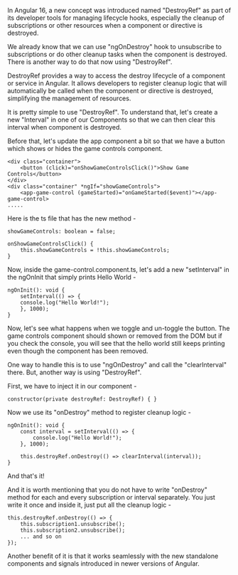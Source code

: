 In Angular 16, a new concept was introduced named "DestroyRef" as part of its developer tools for managing lifecycle hooks, especially the cleanup of subscriptions or other resources when a component or directive is destroyed.

We already know that we can use "ngOnDestroy" hook to unsubscribe to subscriptions or do other cleanup tasks when the component is destroyed. There is another way to do that now using "DestroyRef".

DestroyRef provides a way to access the destroy lifecycle of a component or service in Angular. It allows developers to register cleanup logic that will automatically be called when the component or directive is destroyed, simplifying the management of resources.

It is pretty simple to use "DestroyRef". To understand that, let's create a new "Interval" in one of our Components so that we can then clear this interval when component is destroyed.

Before that, let's update the app component a bit so that we have a button which shows or hides the game controls component.

    <div class="container">
        <button (click)="onShowGameControlsClick()">Show Game Controls</button>
    </div>
    <div class="container" *ngIf="showGameControls">
        <app-game-control (gameStarted)="onGameStarted($event)"></app-game-control>
    .....


Here is the ts file that has the new method -

    showGameControls: boolean = false;

    onShowGameControlsClick() {
        this.showGameControls = !this.showGameControls;
    }

Now, inside the game-control.component.ts, let's add a new "setInterval" in the ngOnInit that simply prints Hello World - 

    ngOnInit(): void {
        setInterval(() => {
        console.log("Hello World!");
        }, 1000);
    }

Now, let's see what happens when we toggle and un-toggle the button. The game controls component should shown or removed from the DOM but if you check the console, you will see that the hello world still keeps printing even though the component has been removed.

One way to handle this is to use "ngOnDestroy" and call the "clearInterval" there. But, another way is using "DestroyRef".

First, we have to inject it in our component -

    constructor(private destroyRef: DestroyRef) { }

Now we use its "onDestroy" method to register cleanup logic -

    ngOnInit(): void {
        const interval = setInterval(() => {
            console.log("Hello World!");
        }, 1000);

        this.destroyRef.onDestroy(() => clearInterval(interval));
    }

And that's it!

And it is worth mentioning that you do not have to write "onDestroy" method for each and every subscription or interval separately. You just write it once and inside it, just put all the cleanup logic -

    this.destroyRef.onDestroy(() => {
        this.subscription1.unsubscribe();
        this.subscription2.unsubscribe();
        ... and so on
    });

Another benefit of it is that it works seamlessly with the new standalone components and signals introduced in newer versions of Angular.